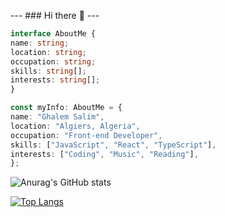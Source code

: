   ---  ### Hi there 👋 ---
   ```typescript
  interface AboutMe {
   name: string;
   location: string;
   occupation: string;
   skills: string[];
   interests: string[];
  }

  const myInfo: AboutMe = {
  name: "Ghalem Salim",
  location: "Algiers, Algeria",
  occupation: "Front-end Developer",
  skills: ["JavaScript", "React", "TypeScript"],
  interests: ["Coding", "Music", "Reading"],
};
   ```

![Anurag's GitHub stats](https://github-readme-stats.vercel.app/api?username=saliiimm&show_icons=true&theme=radical&show=reviews,discussions_started,discussions_answered,prs_merged,prs_merged_percentage)

[![Top Langs](https://github-readme-stats.vercel.app/api/top-langs/?username=saliiimm)](https://github.com/anuraghazra/github-readme-stats)
